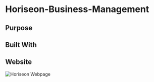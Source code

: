 # Horiseon-Business-Management

## Purpose

## Built With

## Website
![Horiseon Webpage](https://user-images.githubusercontent.com/77940998/112569306-f1c6d680-8db1-11eb-9b2d-1b64c731dd25.png)
